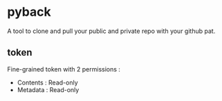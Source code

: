 # pyback

A tool to clone and pull your public and private repo with your github pat.

## token

Fine-grained token with 2 permissions :
- Contents : Read-only
- Metadata : Read-only